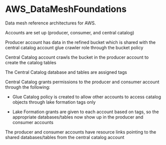 # AWS_DataMeshFoundations
Data mesh reference architectures for AWS.



Accounts are set up (producer, consumer, and central catalog) 

Producer account has data in the refined bucket which is shared with the central catalog account glue crawler role through the bucket policy 

Central Catalog account crawls the bucket in the producer account to create the catalog tables 

The Central Catalog database and tables are assigned tags 

Central Catalog grants permissions to the producer and consumer account through the following: 

  * Glue Catalog policy is created to allow other accounts to access catalog objects through lake formation tags only 

  * Lake Formation grants are given to each account based on tags, so the appropriate databases/tables now show up in the producer and consumer accounts 

The producer and consumer accounts have resource links pointing to the shared databases/tables from the central catalog account 
